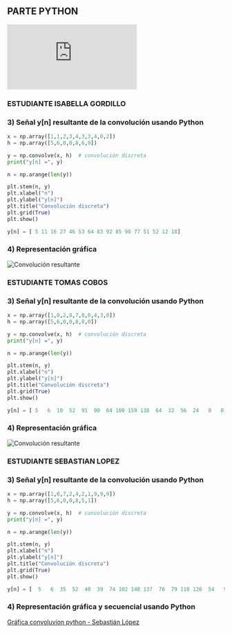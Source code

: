PARTE PYTHON
---------------
![Diagramas de flujo](https://github.com/TomasCobos-rgb/INFORME-2-LAB-SE-ALES-/blob/main/PARTE%20A.2/Diagramas%20de%20flujo/.md#diagramas-de-flujo)
### ESTUDIANTE ISABELLA GORDILLO
### 3) Señal y[n] resultante de la convolución usando Python

```python
x = np.array([1,1,2,3,4,3,3,4,0,2])
h = np.array([5,6,0,0,8,6,9])

y = np.convolve(x, h)  # convolución discreta
print("y[n] =", y)

n = np.arange(len(y))

plt.stem(n, y)
plt.xlabel("n")
plt.ylabel("y[n]")
plt.title("Convolución discreta")
plt.grid(True)
plt.show()
```
```python
y[n] = [ 5 11 16 27 46 53 64 83 92 85 90 77 51 52 12 18]
```
### 4) Representación gráfica 

![Convolución resultante](https://github.com/TomasCobos-rgb/INFORME-2-LAB-SE-ALES-/blob/main/Im%C3%A1genes%20Parte%20A/concolucion%20isa.png?raw=true)

### ESTUDIANTE TOMAS COBOS
### 3) Señal y[n] resultante de la convolución usando Python

```python
x = np.array([1,0,2,8,7,8,0,4,3,0])
h = np.array([5,6,0,0,8,8,0])

y = np.convolve(x, h)  # convolución discreta
print("y[n] =", y)

n = np.arange(len(y))

plt.stem(n, y)
plt.xlabel("n")
plt.ylabel("y[n]")
plt.title("Convolución discreta")
plt.grid(True)
plt.show()
```
```python
y[n] = [ 5   6  10  52  91  90  64 100 159 138  64  32  56  24   0   0]
```
### 4) Representación gráfica 

![Convolución resultante](https://github.com/TomasCobos-rgb/INFORME-2-LAB-SE-ALES-/blob/main/Im%C3%A1genes%20Parte%20A/CONVOLUCION%20GRAFICA%20TOMAS.png?raw=true)

### ESTUDIANTE SEBASTIAN LOPEZ
### 3) Señal y[n] resultante de la convolución usando Python
```python
x = np.array([1,0,7,2,4,2,1,9,9,9])
h = np.array([5,6,0,0,8,5,1])

y = np.convolve(x, h)  # convolución discreta
print("y[n] =", y)

n = np.arange(len(y))

plt.stem(n, y)
plt.xlabel("n")
plt.ylabel("y[n]")
plt.title("Convolución discreta")
plt.grid(True)
plt.show()
```
```python
y[n] = [  5   6  35  52  40  39  74 102 148 137  76  79 118 126  54   9]
```

### 4) Representación gráfica y secuencial usando Python
[Gráfica convoluvion python - Sebastián López](https://github.com/TomasCobos-rgb/INFORME-2-LAB-SE-ALES-/blob/b2c14aae9c5e423223d8e42257b23cb9505ff206/Im%C3%A1genes%20Parte%20A/Gr%C3%A1fica%20convolucion%20python%20-%20Sebasti%C3%A1n%20L%C3%B3pez.png)
